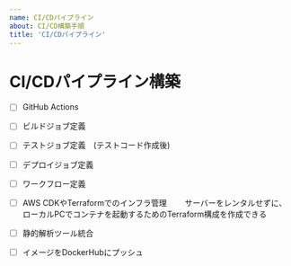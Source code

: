 ```yaml
---
name: CI/CDパイプライン
about: CI/CD構築手順
title: 'CI/CDパイプライン'
---
```

# CI/CDパイプライン構築

- [ ] GitHub Actions
- [ ] ビルドジョブ定義
- [ ] テストジョブ定義　(テストコード作成後)
- [ ] デプロイジョブ定義
- [ ] ワークフロー定義
- [ ] AWS CDKやTerraformでのインフラ管理
　　サーバーをレンタルせずに、ローカルPCでコンテナを起動するためのTerraform構成を作成できる
- [ ] 静的解析ツール統合
- [ ] イメージをDockerHubにプッシュ

